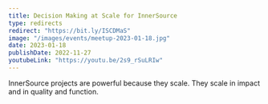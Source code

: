 ```yaml
---
title: Decision Making at Scale for InnerSource
type: redirects
redirect: "https://bit.ly/ISCDMaS"
image: "/images/events/meetup-2023-01-18.jpg"
date: 2023-01-18
publishDate: 2022-11-27
youtubeLink: "https://youtu.be/2s9_rSuLRIw"
---
```


InnerSource projects are powerful because they scale. They scale in impact and in quality and function.